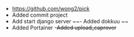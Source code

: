 - https://github.com/wong2/pick
- Added commit project
- Add start django server
~~- Added dokkuu  ~~
- Added Portainer
-~~Added upload_caprover~~


